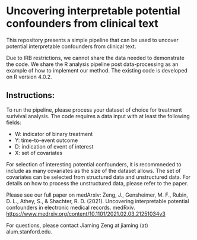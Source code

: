 # Uncovering interpretable potential confounders from clinical text

This repository presents a simple pipeline that can be used to uncover potential interpretable confounders from clinical text. 

Due to IRB restrictions, we cannot share the data needed to demonstrate the code. We share the R analysis pipeline post data-processing as an example of how to implement our method. The existing code is developed on R version 4.0.2. 

## Instructions:
To run the pipeline, please process your dataset of choice for treatment surivival analysis. The code requires a data input with at least the following fields:

* W: indicator of binary treatment
* Y: time-to-event outcome
* D: indication of event of interest
* X: set of covariates 

For selection of interesting potential confounders, it is recommneded to include as many covariates as the size of the dataset allows. The set of covariates can be selected from structured data and unstructured data. For details on how to process the unstructured data, please refer to the paper. 

Please see our full paper on medArxiv:
Zeng, J., Gensheimer, M. F., Rubin, D. L., Athey, S., & Shachter, R. D. (2021). Uncovering interpretable potential confounders in electronic medical records. medRxiv. https://www.medrxiv.org/content/10.1101/2021.02.03.21251034v3

For questions, please contact Jiaming Zeng at jiaming (at) alum.stanford.edu. 
